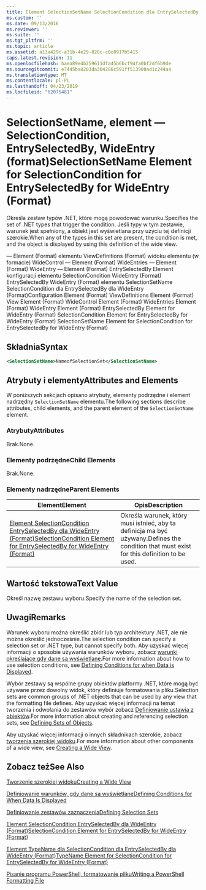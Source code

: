 ```yaml
---
title: Element SelectionSetName SelectionCondition dla EntrySelectedBy dla WideEntry (Format) | Dokumentacja firmy Microsoft
ms.custom: ''
ms.date: 09/13/2016
ms.reviewer: ''
ms.suite: ''
ms.tgt_pltfrm: ''
ms.topic: article
ms.assetid: a13a429c-a31b-4e29-828c-c0c0917b5415
caps.latest.revision: 11
ms.openlocfilehash: baea89e4b259611dfa45b6bcf94fa0bf2df6b9de
ms.sourcegitcommit: e7445ba8203da304286c591ff513900ad1c244a4
ms.translationtype: MT
ms.contentlocale: pl-PL
ms.lasthandoff: 04/23/2019
ms.locfileid: "62075481"
---
```

# <a name="selectionsetname-element-for-selectioncondition-for-entryselectedby-for-wideentry-format"></a><span data-ttu-id="df532-102">SelectionSetName, element — SelectionCondition, EntrySelectedBy, WideEntry (format)</span><span class="sxs-lookup"><span data-stu-id="df532-102">SelectionSetName Element for SelectionCondition for EntrySelectedBy for WideEntry (Format)</span></span>

<span data-ttu-id="df532-103">Określa zestaw typów .NET, które mogą powodować warunku.</span><span class="sxs-lookup"><span data-stu-id="df532-103">Specifies the set of .NET types that trigger the condition.</span></span> <span data-ttu-id="df532-104">Jeśli typy w tym zestawie, warunek jest spełniony, a obiekt jest wyświetlana przy użyciu tej definicji szerokie.</span><span class="sxs-lookup"><span data-stu-id="df532-104">When any of the types in this set are present, the condition is met, and the object is displayed by using this definition of the wide view.</span></span>

<span data-ttu-id="df532-105">— Element (Format) elementu ViewDefinitions (Format) widoku elementu (w formacie) WideControl — Element (Format) WideEntries — Element (Format) WideEntry — Element (Format) EntrySelectedBy Element konfiguracji elementu SelectionCondition WideEntry (Format) EntrySelectedBy WideEntry (Format) elementu SelectionSetName SelectionCondition dla EntrySelectedBy dla WideEntry (Format)</span><span class="sxs-lookup"><span data-stu-id="df532-105">Configuration Element (Format) ViewDefinitions Element (Format) View Element (Format) WideControl Element (Format) WideEntries Element (Format) WideEntry Element (Format) EntrySelectedBy Element for WideEntry (Format) SelectionCondition Element for EntrySelectedBy for WideEntry (Format) SelectionSetName Element for SelectionCondition for EntrySelectedBy for WideEntry (Format)</span></span>

## <a name="syntax"></a><span data-ttu-id="df532-106">Składnia</span><span class="sxs-lookup"><span data-stu-id="df532-106">Syntax</span></span>

```xml
<SelectionSetName>NameofSelectionSet</SelectionSetName>
```

## <a name="attributes-and-elements"></a><span data-ttu-id="df532-107">Atrybuty i elementy</span><span class="sxs-lookup"><span data-stu-id="df532-107">Attributes and Elements</span></span>

<span data-ttu-id="df532-108">W poniższych sekcjach opisano atrybuty, elementy podrzędne i element nadrzędny `SelectionSetName` elementu.</span><span class="sxs-lookup"><span data-stu-id="df532-108">The following sections describe attributes, child elements, and the parent element of the `SelectionSetName` element.</span></span>

### <a name="attributes"></a><span data-ttu-id="df532-109">Atrybuty</span><span class="sxs-lookup"><span data-stu-id="df532-109">Attributes</span></span>

<span data-ttu-id="df532-110">Brak.</span><span class="sxs-lookup"><span data-stu-id="df532-110">None.</span></span>

### <a name="child-elements"></a><span data-ttu-id="df532-111">Elementy podrzędne</span><span class="sxs-lookup"><span data-stu-id="df532-111">Child Elements</span></span>

<span data-ttu-id="df532-112">Brak.</span><span class="sxs-lookup"><span data-stu-id="df532-112">None.</span></span>

### <a name="parent-elements"></a><span data-ttu-id="df532-113">Elementy nadrzędne</span><span class="sxs-lookup"><span data-stu-id="df532-113">Parent Elements</span></span>

|<span data-ttu-id="df532-114">Element</span><span class="sxs-lookup"><span data-stu-id="df532-114">Element</span></span>|<span data-ttu-id="df532-115">Opis</span><span class="sxs-lookup"><span data-stu-id="df532-115">Description</span></span>|
|-------------|-----------------|
|[<span data-ttu-id="df532-116">Element SelectionCondition EntrySelectedBy dla WideEntry (Format)</span><span class="sxs-lookup"><span data-stu-id="df532-116">SelectionCondition Element for EntrySelectedBy for WideEntry (Format)</span></span>](./selectioncondition-element-for-entryselectedby-for-widecontrol-format.md)|<span data-ttu-id="df532-117">Określa warunek, który musi istnieć, aby ta definicja ma być używany.</span><span class="sxs-lookup"><span data-stu-id="df532-117">Defines the condition that must exist for this definition to be used.</span></span>|

## <a name="text-value"></a><span data-ttu-id="df532-118">Wartość tekstowa</span><span class="sxs-lookup"><span data-stu-id="df532-118">Text Value</span></span>

<span data-ttu-id="df532-119">Określ nazwę zestawu wyboru.</span><span class="sxs-lookup"><span data-stu-id="df532-119">Specify the name of the selection set.</span></span>

## <a name="remarks"></a><span data-ttu-id="df532-120">Uwagi</span><span class="sxs-lookup"><span data-stu-id="df532-120">Remarks</span></span>

<span data-ttu-id="df532-121">Warunek wyboru można określić zbiór lub typ architektury .NET, ale nie można określić jednocześnie.</span><span class="sxs-lookup"><span data-stu-id="df532-121">The selection condition can specify a selection set or .NET type, but cannot specify both.</span></span> <span data-ttu-id="df532-122">Aby uzyskać więcej informacji o sposobie używania warunków wyboru, zobacz [warunki określające gdy dane są wyświetlane](./defining-conditions-for-displaying-data.md).</span><span class="sxs-lookup"><span data-stu-id="df532-122">For more information about how to use selection conditions, see [Defining Conditions for when Data is Displayed](./defining-conditions-for-displaying-data.md).</span></span>

<span data-ttu-id="df532-123">Wybór zestawy są wspólne grupy obiektów platformy .NET, które mogą być używane przez dowolny widok, który definiuje formatowania pliku.</span><span class="sxs-lookup"><span data-stu-id="df532-123">Selection sets are common groups of .NET objects that can be used by any view that the formatting file defines.</span></span> <span data-ttu-id="df532-124">Aby uzyskać więcej informacji na temat tworzenia i odwołania do zestawów wybór zobacz [Definiowanie ustawia z obiektów](./defining-selection-sets.md).</span><span class="sxs-lookup"><span data-stu-id="df532-124">For more information about creating and referencing selection sets, see [Defining Sets of Objects](./defining-selection-sets.md).</span></span>

<span data-ttu-id="df532-125">Aby uzyskać więcej informacji o innych składnikach szerokie, zobacz [tworzenia szerokiej widoku](./creating-a-wide-view.md).</span><span class="sxs-lookup"><span data-stu-id="df532-125">For more information about other components of a wide view, see [Creating a Wide View](./creating-a-wide-view.md).</span></span>

## <a name="see-also"></a><span data-ttu-id="df532-126">Zobacz też</span><span class="sxs-lookup"><span data-stu-id="df532-126">See Also</span></span>

[<span data-ttu-id="df532-127">Tworzenie szerokiej widoku</span><span class="sxs-lookup"><span data-stu-id="df532-127">Creating a Wide View</span></span>](./creating-a-wide-view.md)

[<span data-ttu-id="df532-128">Definiowanie warunków, gdy dane są wyświetlane</span><span class="sxs-lookup"><span data-stu-id="df532-128">Defining Conditions for When Data Is Displayed</span></span>](./defining-conditions-for-displaying-data.md)

[<span data-ttu-id="df532-129">Definiowanie zestawów zaznaczenia</span><span class="sxs-lookup"><span data-stu-id="df532-129">Defining Selection Sets</span></span>](./defining-selection-sets.md)

[<span data-ttu-id="df532-130">Element SelectionCondition EntrySelectedBy dla WideEntry (Format)</span><span class="sxs-lookup"><span data-stu-id="df532-130">SelectionCondition Element for EntrySelectedBy for WideEntry (Format)</span></span>](./selectioncondition-element-for-entryselectedby-for-widecontrol-format.md)

[<span data-ttu-id="df532-131">Element TypeName dla SelectionCondition dla EntrySelectedBy dla WideEntry (Format)</span><span class="sxs-lookup"><span data-stu-id="df532-131">TypeName Element for SelectionCondition for EntrySelectedBy for WideEntry (Format)</span></span>](./typename-element-for-selectioncondition-for-entryselectedby-for-widecontrol-format.md)

[<span data-ttu-id="df532-132">Pisanie programu PowerShell, formatowanie pliku</span><span class="sxs-lookup"><span data-stu-id="df532-132">Writing a PowerShell Formatting File</span></span>](./writing-a-powershell-formatting-file.md)
